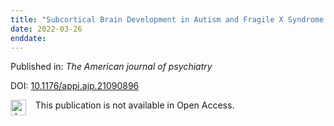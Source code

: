 ```yaml
---
title: "Subcortical Brain Development in Autism and Fragile X Syndrome: Evidence for Dynamic[comma] Age- and Disorder-Specific Trajectories in Infancy."
date: 2022-03-26
enddate:
---
```


Published in: *The American journal of psychiatry*

DOI: [10.1176/appi.ajp.21090896](https://doi.org/10.1176/appi.ajp.21090896)

<img src="https://upload.wikimedia.org/wikipedia/commons/thumb/0/0e/Closed_Access_logo_transparent.svg/1200px-Closed_Access_logo_transparent.svg.png" alt="drawing" width="25" align="left"/> &nbsp;&nbsp;&nbsp;This publication is not available in Open Access.


